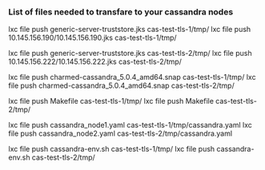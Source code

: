 ### List of files needed to transfare to your cassandra nodes

lxc file push generic-server-truststore.jks cas-test-tls-1/tmp/
lxc file push 10.145.156.190/10.145.156.190.jks cas-test-tls-1/tmp/

lxc file push generic-server-truststore.jks cas-test-tls-2/tmp/
lxc file push 10.145.156.222/10.145.156.222.jks cas-test-tls-2/tmp/

lxc file push charmed-cassandra_5.0.4_amd64.snap cas-test-tls-1/tmp/
lxc file push charmed-cassandra_5.0.4_amd64.snap cas-test-tls-2/tmp/

lxc file push Makefile cas-test-tls-1/tmp/
lxc file push Makefile cas-test-tls-2/tmp/

lxc file push cassandra_node1.yaml cas-test-tls-1/tmp/cassandra.yaml
lxc file push cassandra_node2.yaml cas-test-tls-2/tmp/cassandra.yaml

lxc file push cassandra-env.sh cas-test-tls-1/tmp/
lxc file push cassandra-env.sh cas-test-tls-2/tmp/
